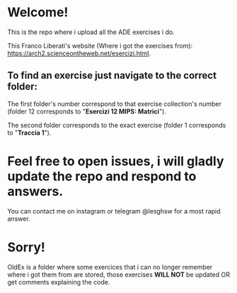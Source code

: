 # Welcome!
This is the repo where i upload all the ADE exercises i do.

This Franco Liberati's website (Where i got the exercises from): https://arch2.scienceontheweb.net/esercizi.html.

## To find an exercise just navigate to the correct folder:

The first folder's number correspond to that exercise collection's number (folder 12 corresponds to "**Esercizi 12 MIPS: Matrici**").

The second folder corresponds to the exact exercise (folder 1 corresponds to "**Traccia 1**").

# Feel free to open issues, i will gladly update the repo and respond to answers.
You can contact me on instagram or telegram @lesghsw for a most rapid answer.

# Sorry!
OldEx is a folder where some exercices that i can no longer remember where i got them from are stored, those exercises **WILL NOT** be updated OR get comments explaining the code.
